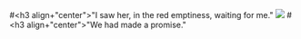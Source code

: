 #<h3 align+"center">"I saw her, in the red emptiness, waiting for me."
![](https://github.com/user-attachments/assets/ae1b0ae4-c122-4c25-a935-57c5a6d434a2)
#<h3 align+"center">"We had made a promise." 
